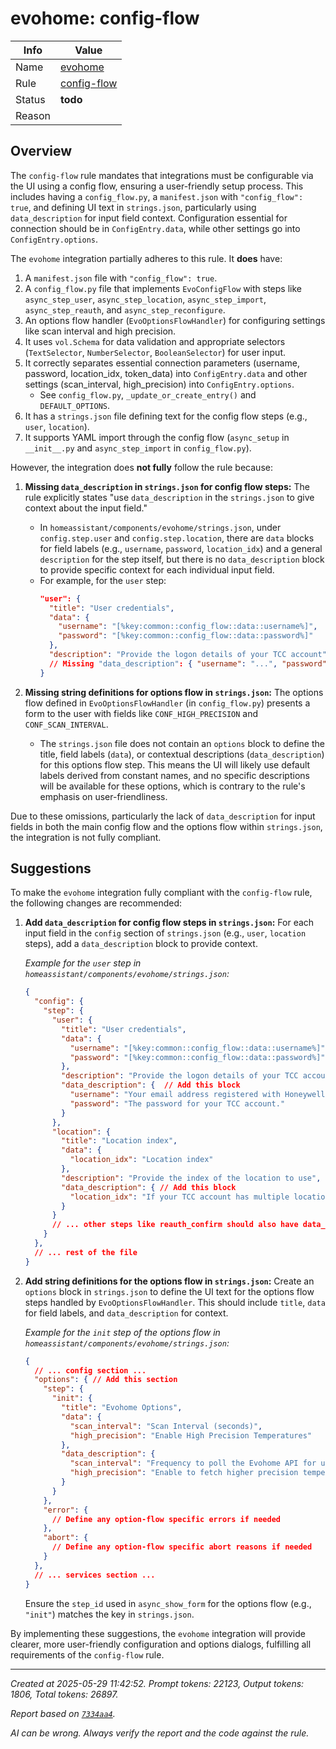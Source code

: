 # evohome: config-flow

| Info   | Value                                                                    |
|--------|--------------------------------------------------------------------------|
| Name   | [evohome](https://www.home-assistant.io/integrations/evohome/) |
| Rule   | [config-flow](https://developers.home-assistant.io/docs/core/integration-quality-scale/rules/config-flow)                                                     |
| Status | **todo**                                                                 |
| Reason |                                                                          |

## Overview

The `config-flow` rule mandates that integrations must be configurable via the UI using a config flow, ensuring a user-friendly setup process. This includes having a `config_flow.py`, a `manifest.json` with `"config_flow": true`, and defining UI text in `strings.json`, particularly using `data_description` for input field context. Configuration essential for connection should be in `ConfigEntry.data`, while other settings go into `ConfigEntry.options`.

The `evohome` integration partially adheres to this rule.
It **does** have:
1.  A `manifest.json` file with `"config_flow": true`.
2.  A `config_flow.py` file that implements `EvoConfigFlow` with steps like `async_step_user`, `async_step_location`, `async_step_import`, `async_step_reauth`, and `async_step_reconfigure`.
3.  An options flow handler (`EvoOptionsFlowHandler`) for configuring settings like scan interval and high precision.
4.  It uses `vol.Schema` for data validation and appropriate selectors (`TextSelector`, `NumberSelector`, `BooleanSelector`) for user input.
5.  It correctly separates essential connection parameters (username, password, location_idx, token_data) into `ConfigEntry.data` and other settings (scan_interval, high_precision) into `ConfigEntry.options`.
    *   See `config_flow.py`, `_update_or_create_entry()` and `DEFAULT_OPTIONS`.
6.  It has a `strings.json` file defining text for the config flow steps (e.g., `user`, `location`).
7.  It supports YAML import through the config flow (`async_setup` in `__init__.py` and `async_step_import` in `config_flow.py`).

However, the integration does **not fully** follow the rule because:
1.  **Missing `data_description` in `strings.json` for config flow steps:** The rule explicitly states "use `data_description` in the `strings.json` to give context about the input field."
    *   In `homeassistant/components/evohome/strings.json`, under `config.step.user` and `config.step.location`, there are `data` blocks for field labels (e.g., `username`, `password`, `location_idx`) and a general `description` for the step itself, but there is no `data_description` block to provide specific context for each individual input field.
    *   For example, for the `user` step:
        ```json
        "user": {
          "title": "User credentials",
          "data": {
            "username": "[%key:common::config_flow::data::username%]",
            "password": "[%key:common::config_flow::data::password%]"
          },
          "description": "Provide the logon details of your TCC account"
          // Missing "data_description": { "username": "...", "password": "..." }
        }
        ```

2.  **Missing string definitions for options flow in `strings.json`:** The options flow defined in `EvoOptionsFlowHandler` (in `config_flow.py`) presents a form to the user with fields like `CONF_HIGH_PRECISION` and `CONF_SCAN_INTERVAL`.
    *   The `strings.json` file does not contain an `options` block to define the title, field labels (`data`), or contextual descriptions (`data_description`) for this options flow step. This means the UI will likely use default labels derived from constant names, and no specific descriptions will be available for these options, which is contrary to the rule's emphasis on user-friendliness.

Due to these omissions, particularly the lack of `data_description` for input fields in both the main config flow and the options flow within `strings.json`, the integration is not fully compliant.

## Suggestions

To make the `evohome` integration fully compliant with the `config-flow` rule, the following changes are recommended:

1.  **Add `data_description` for config flow steps in `strings.json`:**
    For each input field in the `config` section of `strings.json` (e.g., `user`, `location` steps), add a `data_description` block to provide context.

    *Example for the `user` step in `homeassistant/components/evohome/strings.json`:*
    ```json
    {
      "config": {
        "step": {
          "user": {
            "title": "User credentials",
            "data": {
              "username": "[%key:common::config_flow::data::username%]",
              "password": "[%key:common::config_flow::data::password%]"
            },
            "description": "Provide the logon details of your TCC account",
            "data_description": {  // Add this block
              "username": "Your email address registered with Honeywell Total Connect Comfort (TCC).",
              "password": "The password for your TCC account."
            }
          },
          "location": {
            "title": "Location index",
            "data": {
              "location_idx": "Location index"
            },
            "description": "Provide the index of the location to use",
            "data_description": { // Add this block
              "location_idx": "If your TCC account has multiple locations, specify the numerical index (starting from 0) for the desired location."
            }
          }
          // ... other steps like reauth_confirm should also have data_description if they have input fields
        }
      },
      // ... rest of the file
    }
    ```

2.  **Add string definitions for the options flow in `strings.json`:**
    Create an `options` block in `strings.json` to define the UI text for the options flow steps handled by `EvoOptionsFlowHandler`. This should include `title`, `data` for field labels, and `data_description` for context.

    *Example for the `init` step of the options flow in `homeassistant/components/evohome/strings.json`:*
    ```json
    {
      // ... config section ...
      "options": { // Add this section
        "step": {
          "init": {
            "title": "Evohome Options",
            "data": {
              "scan_interval": "Scan Interval (seconds)",
              "high_precision": "Enable High Precision Temperatures"
            },
            "data_description": {
              "scan_interval": "Frequency to poll the Evohome API for updates. Lower values update faster but increase API calls.",
              "high_precision": "Enable to fetch higher precision temperature readings. This may use a secondary API endpoint and potentially increase API usage."
            }
          }
        },
        "error": {
          // Define any option-flow specific errors if needed
        },
        "abort": {
          // Define any option-flow specific abort reasons if needed
        }
      },
      // ... services section ...
    }
    ```
    Ensure the `step_id` used in `async_show_form` for the options flow (e.g., `"init"`) matches the key in `strings.json`.

By implementing these suggestions, the `evohome` integration will provide clearer, more user-friendly configuration and options dialogs, fulfilling all requirements of the `config-flow` rule.

---

_Created at 2025-05-29 11:42:52. Prompt tokens: 22123, Output tokens: 1806, Total tokens: 26897._

_Report based on [`7334aa4`](https://github.com/home-assistant/core/tree/7334aa48f1e12289b3236f0b424a0fc16f5c2b6e)._

_AI can be wrong. Always verify the report and the code against the rule._
